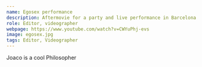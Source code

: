 ```yaml
---
name: Egosex performance
description: Aftermovie for a party and live performance in Barcelona
role: Editor, videographer
webpage: https://www.youtube.com/watch?v=CWYuPhj-evs
image: egosex.jpg
tags: Editor, Videographer
---
```

Joaco is a cool Philosopher
